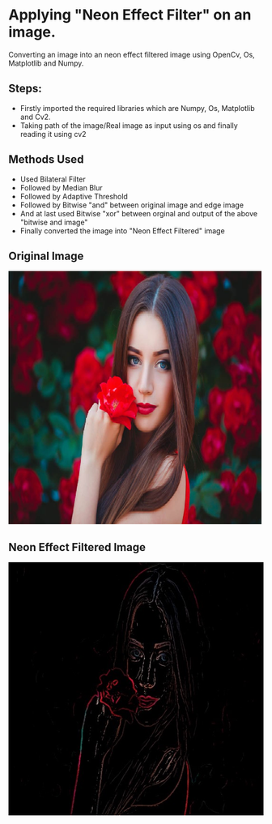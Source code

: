 

# Applying "Neon Effect Filter" on an image.

Converting an image into an neon effect filtered image using OpenCv, Os, Matplotlib and Numpy.

## Steps:
* Firstly imported the required libraries which are Numpy, Os, Matplotlib and Cv2.
* Taking path of the image/Real image as input using os and finally reading it using cv2

## Methods Used
* Used Bilateral Filter
* Followed by Median Blur
* Followed by Adaptive Threshold
* Followed by Bitwise "and" between original image and edge image
* And at last used Bitwise "xor" between orginal and output of the above "bitwise and image"
* Finally converted the image into "Neon Effect Filtered" image



## Original Image
<img src="Images/image_.jpg" height="500px">

## Neon Effect Filtered Image
<img src="Images/(Neon Effect Filter)image_.jpg" height="500px">


